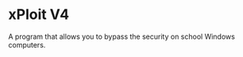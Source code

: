 <h1>xPloit V4</h1>
<p>A program that allows you to bypass the security on school Windows computers.<p>
